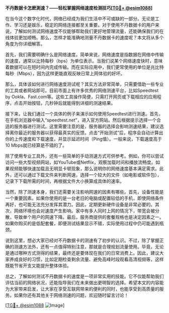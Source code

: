 **不丹数据卡怎麽測速？——轻松掌握网络速度检测技巧[[TG💪+ @esim1088](https://t.me/s/esim1088)]**

在当今这个数字化时代，网络已经成为我们生活中不可或缺的一部分。无论是工作、学习还是娱乐，稳定的网络连接都至关重要。对于使用不丹数据卡的用户来说，了解如何测试网络速度不仅能够帮助我们更好地管理流量，还能确保我们的在线体验更加顺畅。那么，怎样才能准确地测量不丹数据卡的速度呢？本文将从多个角度为你详细解答。

首先，我们需要明确什么是网络速度。简单来说，网络速度是指数据在网络中传输的速度，通常以比特每秒（bps）为单位表示。当我们说某个网络速度快时，意味着数据可以在短时间内完成传输。而在实际应用中，我们更常使用的单位是兆比特每秒（Mbps），因为这样更能直观反映日常上网体验的好坏。

那么，具体该如何进行网络速度测试呢？其实方法非常简单，只需要借助一些专业的工具或者网站即可。目前市面上有许多优秀的网络测速平台，比如Speedtest by Ookla、Fast.com等。这些工具操作简便，只需打开网页或下载相应的应用程序，点击开始按钮，几秒钟后就能得到详细的测速结果。

接下来，让我们通过一个具体的例子来演示如何使用Speedtest进行测速。首先，在手机浏览器中输入“speedtest.net”，进入官方网站。然后根据提示选择一个合适的服务器进行测试。这里需要注意的是，服务器的选择会影响测速结果，建议选择离你最近的服务器以获得最真实的反馈。点击“开始测试”后，程序会自动计算出你的上传速度和下载速度，并显示延迟时间（Ping值）。一般来说，下载速度高于10 Mbps就已经算是不错的了。

除了使用专业工具外，还有一些简单的手动测速方式可供参考。例如，你可以尝试访问一些大型视频网站，如YouTube或Netflix，观察加载时间和播放流畅度。如果视频能够快速加载且无明显卡顿现象，那么说明你的网络速度基本满足需求。此外，还可以通过下载文件来判断网速，选择一个较大的文件（如电影或软件包），记录下下载所需的时间，再根据文件大小换算成具体的速率。

当然，除了测速本身，我们还需要关注影响网速的因素有哪些。首先，设备性能是一个重要因素。如果你使用的是一台老旧的电脑或配置较低的手机，即使网络条件再好，也可能无法充分发挥其潜力。因此，定期更新硬件设备是非常必要的。其次，网络环境也会对速度产生影响。家中有多人同时上网的情况下，带宽会被分散，导致单个用户的网速下降。最后，服务商提供的套餐规格也是决定因素之一。如果你购买的是低配套餐，即便测试结果显示不错，实际使用过程中仍可能遇到瓶颈。

说到这里，想必大家已经对不丹数据卡的测速有了初步的认识。不过，除了掌握正确的测速方法外，还有一点值得特别注意，那就是合理规划流量使用。毕竟，无论是通过哪种方式测得的结果，最终还是要体现在我们的日常消费上。因此，建议大家养成良好的习惯，比如定期检查剩余流量、避免高峰时段观看高清视频等，这样既能节省开支又能提升整体体验。

总之，了解如何测试不丹数据卡的速度是一项非常实用的技能。它不仅能帮助我们评估当前的网络状况，还能指导我们在未来做出更明智的选择。希望本文的内容能为大家带来启发，让大家在享受互联网带来的便利的同时，也能享受到高质量的服务。如果你还有其他关于网络测速的问题，欢迎随时留言讨论！

[[TG💪+ @esim1088](https://t.me/s/esim1088) ![Image](https://i.postimg.cc/4NQfJmqS/Snipaste-2025-05-13-00-14-12.png)]